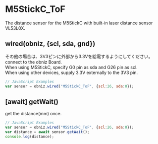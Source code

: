 # M5StickC_ToF
The distance sensor for the M5StickC with built-in laser distance sensor VL53L0X.  

## wired(obniz, {scl, sda, gnd})
その他の場合は、3V3ピンに外部から3.3Vを給電するようにしてください。  
connect to the obniz Board.  
When using M5StickC, specify G0 pin as sda and G26 pin as scl.  
When using other devices, supply 3.3V externally to the 3V3 pin.

```javascript
// JavaScript Examples
var sensor = obniz.wired("M5StickC_ToF", {scl:26, sda:0});
```

## [await] getWait()
get the distance(mm) once.   

```javascript
// JavaScript Examples
var sensor = obniz.wired("M5StickC_ToF", {scl:26, sda:0});
var distance = await sensor.getWait();
console.log(distance);
```